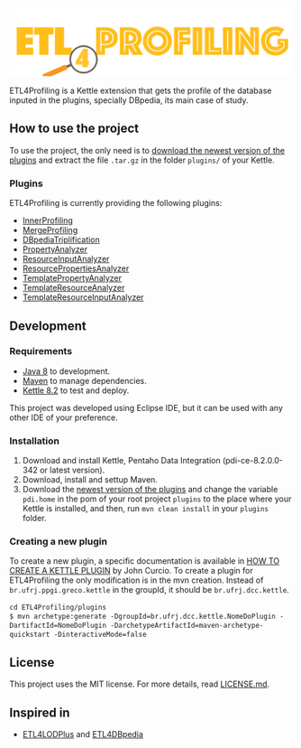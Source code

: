 ![](img/logo_big2.png)

ETL4Profiling is a Kettle extension that gets the profile of the database inputed in the plugins, specially DBpedia, its main case of study. 

## How to use the project

To use the project, the only need is to [download the newest version of the plugins](https://github.com/ingridpacheco/ETL4Profiling/releases) and extract the file ``.tar.gz`` in the folder ``plugins/`` of your Kettle.

### Plugins

ETL4Profiling is currently providing the following plugins:

* [InnerProfiling](https://github.com/ingridpacheco/ETL4Profiling/tree/master/plugins/InnerProfiling)
* [MergeProfiling](https://github.com/ingridpacheco/ETL4Profiling/tree/master/plugins/MergeProfiling)
* [DBpediaTriplification](https://github.com/ingridpacheco/ETL4Profiling/tree/master/plugins/DBpediaTriplification)
* [PropertyAnalyzer](https://github.com/ingridpacheco/ETL4Profiling/tree/master/plugins/PropertyAnalyzer)
* [ResourceInputAnalyzer](https://github.com/ingridpacheco/ETL4Profiling/tree/master/plugins/ResourceInputAnalyzer)
* [ResourcePropertiesAnalyzer](https://github.com/ingridpacheco/ETL4Profiling/tree/master/plugins/ResourcePropertiesAnalyzer)
* [TemplatePropertyAnalyzer](https://github.com/ingridpacheco/ETL4Profiling/tree/master/plugins/TemplatePropertyAnalyzer)
* [TemplateResourceAnalyzer](https://github.com/ingridpacheco/ETL4Profiling/tree/master/plugins/TemplateResourceAnalyzer)
* [TemplateResourceInputAnalyzer](https://github.com/ingridpacheco/ETL4Profiling/tree/master/plugins/TemplateResourceInputAnalyzer)

## Development

### Requirements

* [Java 8](https://www.oracle.com/technetwork/java/javase/downloads/jdk8-downloads-2133151.html) to development.
* [Maven](https://maven.apache.org/) to manage dependencies.
* [Kettle 8.2](https://sourceforge.net/projects/pentaho/) to test and deploy.

This project was developed using Eclipse IDE, but it can be used with any other IDE of your preference.

### Installation

1. Download and install Kettle, Pentaho Data Integration (pdi-ce-8.2.0.0-342 or latest version).
2. Download, install and settup Maven.
3. Download the [newest version of the plugins](https://github.com/ingridpacheco/ETL4Profiling/releases) and change the variable ``pdi.home`` in the pom of your root project ``plugins`` to the place where your Kettle is installed, and then, run ``mvn clean install`` in your ``plugins`` folder.

### Creating a new plugin

To create a new plugin, a specific documentation is available in [HOW TO CREATE A KETTLE PLUGIN](https://github.com/johncurcio/ETL4LODPlus/blob/master/docs/PLUGINS.md) by John Curcio.
To create a plugin for ETL4Profiling the only modification is in the mvn creation. Instead of ``br.ufrj.ppgi.greco.kettle`` in the groupId, it should be ``br.ufrj.dcc.kettle``.

```
cd ETL4Profiling/plugins
$ mvn archetype:generate -DgroupId=br.ufrj.dcc.kettle.NomeDoPlugin -DartifactId=NomeDoPlugin -DarchetypeArtifactId=maven-archetype-quickstart -DinteractiveMode=false
```

## License

This project uses the MIT license. For more details, read [LICENSE.md](LICENSE).

## Inspired in

* [ETL4LODPlus](https://github.com/johncurcio/ETL4LODPlus) and [ETL4DBpedia](https://github.com/JeanGabrielNguemaN/ETL4DBpedia)